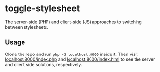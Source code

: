# toggle-stylesheet

The server-side (PHP) and client-side (JS) approaches to switching between stylesheets.

## Usage

Clone the repo and run `php -S localhost:8000` inside it. Then visit [localhost:8000/index.php](http://localhost:8000/index.php) and [localhost:8000/index.html](http://localhost:8000/index.html) to see the server and client side solutions, respectively.
